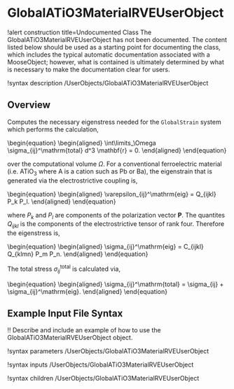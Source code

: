 # GlobalATiO3MaterialRVEUserObject

!alert construction title=Undocumented Class
The GlobalATiO3MaterialRVEUserObject has not been documented. The content listed below should be used as a starting point for
documenting the class, which includes the typical automatic documentation associated with a
MooseObject; however, what is contained is ultimately determined by what is necessary to make the
documentation clear for users.

!syntax description /UserObjects/GlobalATiO3MaterialRVEUserObject

## Overview

Computes the necessary eigenstress needed for the `GlobalStrain` system which performs the calculation,

\begin{equation}
  \begin{aligned}
    \int\limits_\Omega \sigma_{ij}^\mathrm{total} d^3 \mathbf{r} = 0.
  \end{aligned}
\end{equation}

over the computational volume $\Omega$. For a conventional ferroelectric material (i.e. $\mathrm{ATiO}_3$ where A is a cation such as Pb or Ba), the eigenstrain that is generated via the electrostrictive coupling is,

\begin{equation}
  \begin{aligned}
    \varepsilon_{ij}^\mathrm{eig} = Q_{ijkl} P_k P_l.
  \end{aligned}
\end{equation}

where $P_k$ and $P_l$ are components of the polarization vector $\mathbf{P}$. The quantites $Q_{ijkl}$ is the components of the electrostrictive tensor of rank four. Therefore the eigenstress is,

\begin{equation}
  \begin{aligned}
    \sigma_{ij}^\mathrm{eig} = C_{ijkl} Q_{klmn} P_m P_n.
  \end{aligned}
\end{equation}

The total stress $\sigma_{ij}^\mathrm{total}$ is calculated via,

\begin{equation}
  \begin{aligned}
    \sigma_{ij}^\mathrm{total} = \sigma_{ij} + \sigma_{ij}^\mathrm{eig}.
  \end{aligned}
\end{equation}

## Example Input File Syntax

!! Describe and include an example of how to use the GlobalATiO3MaterialRVEUserObject object.

!syntax parameters /UserObjects/GlobalATiO3MaterialRVEUserObject

!syntax inputs /UserObjects/GlobalATiO3MaterialRVEUserObject

!syntax children /UserObjects/GlobalATiO3MaterialRVEUserObject
